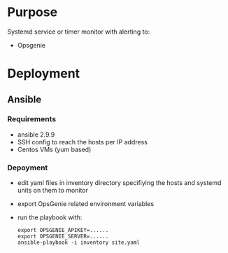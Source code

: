 # Purpose

Systemd service or timer monitor with alerting to:
 - Opsgenie


# Deployment

## Ansible

### Requirements

- ansible 2.9.9
- SSH config to reach the hosts per IP address
- Centos VMs (yum based)

### Depoyment

- edit yaml files in inventory directory specifiying the hosts and systemd units on them to monitor
- export OpsGenie related environment variables 
- run the playbook with:

    ```
    export OPSGENIE_APIKEY=......
    export OPSGENIE_SERVER=......
    ansible-playbook -i inventory site.yaml
    ```
